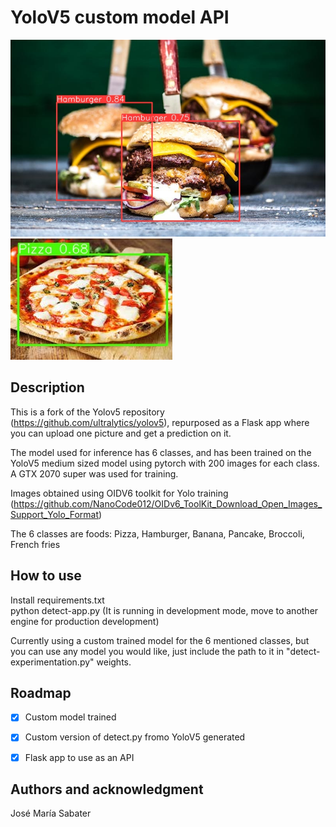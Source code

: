 # YoloV5 custom model API
![plot](assets/three_hamburgers.jpg)  
![plot](./assets/image.jpg)
## Description

This is a fork of the Yolov5 repository (https://github.com/ultralytics/yolov5), repurposed as a Flask app where you can upload one picture and get a prediction on it.

The model used for inference has 6 classes, and has been trained on the YoloV5 medium sized model using pytorch with 200 images for each class. A GTX 2070 super was used for training.

Images obtained using OIDV6 toolkit for Yolo training (https://github.com/NanoCode012/OIDv6_ToolKit_Download_Open_Images_Support_Yolo_Format)

The 6 classes are foods:
Pizza, Hamburger, Banana, Pancake, Broccoli, French fries

## How to use

Install requirements.txt  
python detect-app.py  (It is running in development mode, move to another engine for production development)

Currently using a custom trained model for the 6 mentioned classes, but you can use any model you would like, just include the path to it in "detect-experimentation.py" weights.


## Roadmap

- [x] Custom model trained

- [x] Custom version of detect.py fromo YoloV5 generated

- [x] Flask app to use as an API

## Authors and acknowledgment
José María Sabater


